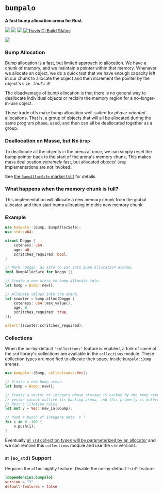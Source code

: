 # `bumpalo`


**A fast bump allocation arena for Rust.**

[![](https://docs.rs/bumpalo/badge.svg)](https://docs.rs/bumpalo/)
[![](https://img.shields.io/crates/v/bumpalo.svg)](https://crates.io/crates/bumpalo)
[![](https://img.shields.io/crates/d/bumpalo.svg)](https://crates.io/crates/bumpalo)
[![Travis CI Build Status](https://travis-ci.org/fitzgen/bumpalo.svg?branch=master)](https://travis-ci.org/fitzgen/bumpalo)

![](https://github.com/fitzgen/bumpalo/raw/master/bumpalo.png)

### Bump Allocation

Bump allocation is a fast, but limited approach to allocation. We have a chunk
of memory, and we maintain a pointer within that memory. Whenever we allocate an
object, we do a quick test that we have enough capacity left in our chunk to
allocate the object and then increment the pointer by the object's size. *That's
it!*

The disadvantage of bump allocation is that there is no general way to
deallocate individual objects or reclaim the memory region for a
no-longer-in-use object.

These trade offs make bump allocation well-suited for *phase-oriented*
allocations. That is, a group of objects that will all be allocated during the
same program phase, used, and then can all be deallocated together as a group.

### Deallocation en Masse, but No `Drop`

To deallocate all the objects in the arena at once, we can simply reset the bump
pointer back to the start of the arena's memory chunk. This makes mass
deallocation *extremely* fast, but allocated objects' `Drop` implementations are
not invoked.

See [the `BumpAllocSafe` marker
trait](https://docs.rs/bumpalo/1.0.2/bumpalo/trait.BumpAllocSafe.html) for
details.

### What happens when the memory chunk is full?

This implementation will allocate a new memory chunk from the global allocator
and then start bump allocating into this new memory chunk.

### Example

```rust
use bumpalo::{Bump, BumpAllocSafe};
use std::u64;

struct Doggo {
    cuteness: u64,
    age: u8,
    scritches_required: bool,
}

// Mark `Doggo` as safe to put into bump allocation arenas.
impl BumpAllocSafe for Doggo {}

// Create a new arena to bump allocate into.
let bump = Bump::new();

// Allocate values into the arena.
let scooter = bump.alloc(Doggo {
    cuteness: u64::max_value(),
    age: 8,
    scritches_required: true,
});

assert!(scooter.scritches_required);
```

### Collections

When the on-by-default `"collections"` feature is enabled, a fork of some of the
`std` library's collections are available in the `collections` module. These
collection types are modified to allocate their space inside `bumpalo::Bump`
arenas.

```rust
use bumpalo::{Bump, collections::Vec};

// Create a new bump arena.
let bump = Bump::new();

// Create a vector of integers whose storage is backed by the bump arena. The
// vector cannot outlive its backing arena, and this property is enforced with
// Rust's lifetime rules.
let mut v = Vec::new_in(&bump);

// Push a bunch of integers onto `v`!
for i in 0..100 {
    v.push(i);
}
```

Eventually [all `std` collection types will be parameterized by an
allocator](https://github.com/rust-lang/rust/issues/42774) and we can remove
this `collections` module and use the `std` versions.

### `#![no_std]` Support

Requires the `alloc` nightly feature. Disable the on-by-default `"std"` feature:

```toml
[dependencies.bumpalo]
version = "1"
default-features = false
```

